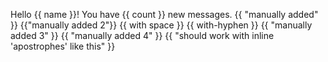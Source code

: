 Hello {{ name }}! You have {{ count }} new messages.
{{ "manually added" }}
{{"manually added 2"}}
{{ with space }}
{{ with-hyphen }}
{{ "manually added 3" }}
{{ "manually added 4" }}
{{ "should work with inline 'apostrophes' like this" }}
